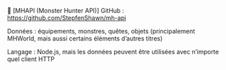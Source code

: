 🔹 [MHAPI (Monster Hunter API)]
GitHub : https://github.com/StepfenShawn/mh-api

Données : équipements, monstres, quêtes, objets (principalement MHWorld, mais aussi certains éléments d’autres titres)

Langage : Node.js, mais les données peuvent être utilisées avec n’importe quel client HTTP
